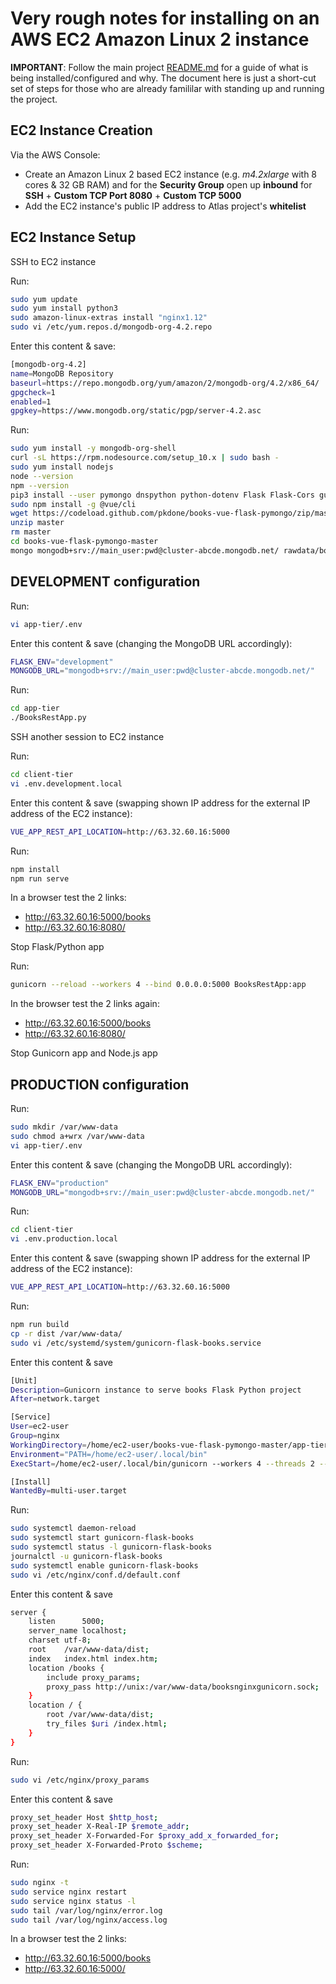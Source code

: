 # Very rough notes for installing on an AWS EC2 Amazon Linux 2 instance

__IMPORTANT__: Follow the main project [README.md](../README.md) for a guide of what is being installed/configured and why. The document here is just a short-cut set of steps for those who are already famililar with standing up and running the project.


## EC2 Instance Creation

Via the AWS Console:
* Create an Amazon Linux 2 based EC2 instance (e.g. _m4.2xlarge_ with 8 cores & 32 GB RAM) and for the __Security Group__ open up __inbound__ for __SSH__ + __Custom TCP Port 8080__ + __Custom TCP 5000__
* Add the EC2 instance's public IP address to Atlas project's __whitelist__


## EC2 Instance Setup

SSH to EC2 instance

Run:
```bash
sudo yum update
sudo yum install python3 
sudo amazon-linux-extras install "nginx1.12"
sudo vi /etc/yum.repos.d/mongodb-org-4.2.repo
```

Enter this content & save:
```bash
[mongodb-org-4.2]
name=MongoDB Repository
baseurl=https://repo.mongodb.org/yum/amazon/2/mongodb-org/4.2/x86_64/
gpgcheck=1
enabled=1
gpgkey=https://www.mongodb.org/static/pgp/server-4.2.asc
```

Run:
```bash
sudo yum install -y mongodb-org-shell
curl -sL https://rpm.nodesource.com/setup_10.x | sudo bash -
sudo yum install nodejs
node --version
npm --version
pip3 install --user pymongo dnspython python-dotenv Flask Flask-Cors gunicorn
sudo npm install -g @vue/cli
wget https://codeload.github.com/pkdone/books-vue-flask-pymongo/zip/master
unzip master
rm master
cd books-vue-flask-pymongo-master
mongo mongodb+srv://main_user:pwd@cluster-abcde.mongodb.net/ rawdata/book-data-to-insert.js
```


## DEVELOPMENT configuration

Run:
```bash
vi app-tier/.env
```

Enter this content & save (changing the MongoDB URL accordingly):
```bash
FLASK_ENV="development"
MONGODB_URL="mongodb+srv://main_user:pwd@cluster-abcde.mongodb.net/"
```

Run:
```bash
cd app-tier
./BooksRestApp.py
```


SSH another session to EC2 instance

Run:
```bash
cd client-tier
vi .env.development.local
```

Enter this content & save (swapping shown IP address for the external IP address of the EC2 instance):
```bash
VUE_APP_REST_API_LOCATION=http://63.32.60.16:5000
```

Run:
```bash
npm install
npm run serve
```

In a browser test the 2 links:
* http://63.32.60.16:5000/books
* http://63.32.60.16:8080/

Stop Flask/Python app

Run:
```bash
gunicorn --reload --workers 4 --bind 0.0.0.0:5000 BooksRestApp:app
```

In the browser test the 2 links again:
* http://63.32.60.16:5000/books
* http://63.32.60.16:8080/

Stop Gunicorn app and Node.js app


## PRODUCTION configuration

Run:
```bash
sudo mkdir /var/www-data
sudo chmod a+wrx /var/www-data
vi app-tier/.env
```

Enter this content & save (changing the MongoDB URL accordingly):
```bash
FLASK_ENV="production"
MONGODB_URL="mongodb+srv://main_user:pwd@cluster-abcde.mongodb.net/"
```

Run:
```bash
cd client-tier
vi .env.production.local
```

Enter this content & save (swapping shown IP address for the external IP address of the EC2 instance):
```bash
VUE_APP_REST_API_LOCATION=http://63.32.60.16:5000
```

Run:
```bash
npm run build
cp -r dist /var/www-data/
sudo vi /etc/systemd/system/gunicorn-flask-books.service
```

Enter this content & save
```bash
[Unit]
Description=Gunicorn instance to serve books Flask Python project
After=network.target

[Service]
User=ec2-user
Group=nginx
WorkingDirectory=/home/ec2-user/books-vue-flask-pymongo-master/app-tier
Environment="PATH=/home/ec2-user/.local/bin"
ExecStart=/home/ec2-user/.local/bin/gunicorn --workers 4 --threads 2 --bind unix:/var/www-data/booksnginxgunicorn.sock -m 007 BooksRestApp:app

[Install]
WantedBy=multi-user.target
```

Run:
```bash
sudo systemctl daemon-reload
sudo systemctl start gunicorn-flask-books
sudo systemctl status -l gunicorn-flask-books
journalctl -u gunicorn-flask-books
sudo systemctl enable gunicorn-flask-books
sudo vi /etc/nginx/conf.d/default.conf
```


Enter this content & save
```bash
server {
    listen      5000;
    server_name localhost;
    charset utf-8;
    root    /var/www-data/dist;
    index   index.html index.htm;
    location /books {
        include proxy_params;
        proxy_pass http://unix:/var/www-data/booksnginxgunicorn.sock;
    }
    location / {
        root /var/www-data/dist;
        try_files $uri /index.html;
    }
}
```

Run:
```bash
sudo vi /etc/nginx/proxy_params
```

Enter this content & save
```bash
proxy_set_header Host $http_host;
proxy_set_header X-Real-IP $remote_addr;
proxy_set_header X-Forwarded-For $proxy_add_x_forwarded_for;
proxy_set_header X-Forwarded-Proto $scheme;
```

Run:
```bash
sudo nginx -t
sudo service nginx restart
sudo service nginx status -l
sudo tail /var/log/nginx/error.log
sudo tail /var/log/nginx/access.log
```

In a browser test the 2 links:
* http://63.32.60.16:5000/books
* http://63.32.60.16:5000/

